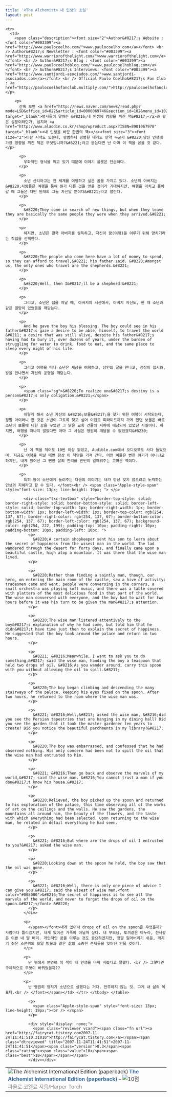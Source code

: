 ```yaml
---
title: '<The Alchemist> 내 인생의 소설'
layout: post
---
```

<div class="hreview ttbReview">
  <table border="0" cellpadding="3" cellspacing="0">
    <tr>
      <td valign="top">
        <span class="item vcard"><a href="http://www.aladdin.co.kr/shop/wproduct.aspx?ISBN=0061233846&ttbkey=ttbfairycat2009001&paperid=1719588" target="_blank"><img alt="The Alchemist International Edition (paperback)" src="http://image.aladdin.co.kr/cover/cover/0061233846_1.jpg" align="left" border="0" /></a><a class="fn url" style="font-weight: bold; color: rgb(51, 102, 153); text-decoration: none;" href="http://www.aladdin.co.kr/shop/wproduct.aspx?ISBN=0061233846&ttbkey=ttbfairycat2009001&paperid=1719588" target="_blank">The Alchemist International Edition (paperback)</a> &#8211; <img alt="10점" src="http://image.aladdin.co.kr/img/common/star_s10.gif" border="0" /></span> <br /> <span style="color: rgb(129, 129, 129);">파울로 코엘료 지음/Harper Torch</span>
      </td>
    </tr>
    
    <tr>
      <td>
        <span class="description"><font size="2">Author&#8217;s Website : <font color="#003399"><a href="http://www.paulocoelho.com/">www.paulocoelho.com</a></font> <br /> Author&#8217;s Newsletter : <font color="#003399"><a href="http://www.warriorofthelight.com/">www.warriorofthelight.com</a></font> <br /> Author&#8217;s Blog : <font color="#003399"><a href="http://www.paulocoelhoblog.com/">www.paulocoelhoblog.com</a></font> <br /> Author&#8217;s Interviews: <font color="#003399"><a href="http://www.santjordi-asociados.com/">www.santjordi-asociados.com</a></font> <br /> Official Paulo Coelho&#8217;s Fan Club : <a href="http://paulocoelhofanclub.multiply.com/">http://paulocoelhofanclub.multiply.com/</a> </p> 
        
        <p>
          간혹 보면 <a href="http://news.naver.com/news/read.php?mode=LSD&office_id=022&article_id=0000069746&section_id=102&menu_id=102" target="_blank">명사들이 말하는 &#8216;내 인생에 영향을 끼친 책&#8217;</a>과 같은 설문이라던가, 심지어 <a href="http://www.aladdin.co.kr/shop/wproduct.aspx?ISBN=8901067978" target="_blank"><내 인생을 바꾼 한권의 책></a><font size="3"><font size="2">이란 서적도 있는데, 평범하디 평범한 내게도 만약 누군가 &#8220;당신 인생에 가장 영향을 끼친 책은 무엇입니까?&#8221;라고 묻는다면 난 아마 이 책을 꼽을 것 같다. </p> 
          
          <p>
            우화적인 형식을 띄고 있기 때문에 이야기 플롯은 단순하다.
          </p>
          
          <p>
            소년 산티아고는 전 세계를 여행하고 싶은 꿈을 가지고 있다. 소년의 아버지는 &#8220;사람들은 여행을 통해 뭔가 다른 것을 얻을 것이라 기대하지만, 여행을 마치고 돌아갈 때 그들은 다만 원래의 그들 자신일 뿐이다&#8221;라고 말한다.
          </p>
          
          <p>
            &#8220;They come in search of new things, but when they leave they are basically the same people they were when they arrived.&#8221;
          </p>
          
          <p>
            하지만, 소년은 결국 아버지를 설득하고, 자신이 꿈(여행)을 이루기 위해 양치기라는 직업을 선택한다.
          </p>
          
          <p>
            &#8220;The people who come here have a lot of money to spend, so they can afford to travel,&#8221; his father said. &#8220;Amongst us, the only ones who travel are the shepherds.&#8221;
          </p>
          
          <p>
            &#8220;Well, then I&#8217;ll be a shepherd!&#8221;
          </p>
          
          <p>
            그리고, 소년은 집을 떠날 때, 아버지의 시선에서, 아버지 자신도, 한 때 소년과 같은 열망이 있었음을 깨닫는다.
          </p>
          
          <p>
            And he gave the boy his blessing. The boy could see in his father&#8217;s gaze a desire to be able, himself, to travel the world &#8211; a desire that was still alive, despite his father&#8217;s having had to bury it, over dozens of years, under the burden of struggling for water to drink, food to eat, and the same place to sleep every night of his life.
          </p>
          
          <p>
            그리고 여행을 떠나 소년은 세상을 여행하고, 상인의 딸을 만나고, 점장이 집시와, 왕을 만나면서 자신의 운명을 깨닫는다.
          </p>
          
          <p>
            <span class="sg">&#8220;To realize one&#8217;s destiny is a person&#8217;s only obligation.&#8221;</span>
          </p>
          
          <p>
            이렇게 해서 소년 자신의 &#8216;보물&#8217;을 찾기 위한 여행이 시작되는데, 정말 아이러니 한 것은 소년이 그토록 찾고 싶어 이집트 피라미드까지 가게 했던 보물은 바로 소년이 보물에 대한 꿈을 꾸었던 그 낡은 교회 건물의 지하에 매장되어 있었단 사실이다. 하지만, 여행을 떠나지 않았다면 아마 그 사실은 영원히 깨달을 수 없었겠지&#8230;
          </p>
          
          <p>
            난 이 책을 적어도 10번 이상 읽었고, Audible.com에서 오디오북도 사다 들었으며, 지금도 여행을 떠날 때면 항상 이 책만을 가져 간다. 어떤 이들은 뻔한 얘기가 아니냐고 하지만, 내게 있어선 그 뻔한 삶의 진리를 번번이 일깨워주는 고마운 책이다.
          </p>
          
          <p>
            특히 왕이 소년에게 들려주는 다음의 이야기는 내가 항상 잊지 않으려고 노력하는 인생의 지혜라고 할 수 있다. </font><br /> <span class="Apple-style-span" style="font-size: 13px; line-height: 19px; "> </p> 
            
            <div class="txc-textbox" style="border-top-style: solid; border-right-style: solid; border-bottom-style: solid; border-left-style: solid; border-top-width: 1px; border-right-width: 1px; border-bottom-width: 1px; border-left-width: 1px; border-top-color: rgb(254, 137, 67); border-right-color: rgb(254, 137, 67); border-bottom-color: rgb(254, 137, 67); border-left-color: rgb(254, 137, 67); background-color: rgb(254, 222, 199); padding-top: 10px; padding-right: 10px; padding-bottom: 10px; padding-left: 10px; ">
              <p>
                &#8220;A certain shopkeeper sent his son to learn about the secret of happiness from the wisest man in the world. The lad wandered through the desert for forty days, and finally came upon a beautiful castle, high atop a mountain. It was there that the wise man lived.
              </p>
              
              <p>
                &#8220;Rather than finding a saintly man, though, our hero, on entering the main room of the castle, saw a hive of activity: tradesmen came and went, people were conversing in the corners, a small orchestra was playing soft music, and there was a table covered with platters of the most delicious food in that part of the world. The wise man conversed with everyone, and the boy had to wait for two hours before it was his turn to be given the man&#8217;s attention.
              </p>
              
              <p>
                &#8220;The wise man listened attentively to the boy&#8217;s explanation of why he had come, but told him that he didn&#8217;t have time just then to explain the secret of happiness. He suggested that the boy look around the palace and return in two hours.
              </p>
              
              <p>
                &#8221; &#8216;Meanwhile, I want to ask you to do something,&#8217; said the wise man, handing the boy a teaspoon that held two drops of oil. &#8216;As you wander around, carry this spoon with you without allowing the oil to spill.&#8217;
              </p>
              
              <p>
                &#8220;The boy began climbing and descending the many stairways of the palace, keeping his eyes fixed on the spoon. After two hours, he returned to the room where the wise man was.
              </p>
              
              <p>
                &#8221; &#8216;Well,&#8217; asked the wise man, &#8216;did you see the Persian tapestries that are hanging in my dining hall? Did you see the garden that it took the master gardener ten years to create? Did you notice the beautiful parchments in my library?&#8217;
              </p>
              
              <p>
                &#8220;The boy was embarrassed, and confessed that he had observed nothing. His only concern had been not to spill the oil that the wise man had entrusted to him.
              </p>
              
              <p>
                &#8221; &#8216;Then go back and observe the marvels of my world,&#8217; said the wise man. &#8216;You cannot trust a man if you don&#8217;t know his house.&#8217;
              </p>
              
              <p>
                &#8220;Relieved, the boy picked up the spoon and returned to his exploration of the palace, this time observing all of the works of art on the ceilings and the walls. He saw the gardens, the mountains all around him, the beauty of the flowers, and the taste with which everything had been selected. Upon returning to the wise man, he related in detail everything he had seen.
              </p>
              
              <p>
                &#8221; &#8216;But where are the drops of oil I entrusted to you?&#8217; asked the wise man.
              </p>
              
              <p>
                &#8220;Looking down at the spoon he held, the boy saw that the oil was gone.
              </p>
              
              <p>
                &#8221; &#8216;Well, there is only one piece of advice I can give you,&#8217; said the wisest of wise men.<font color="#008000">&#8216;The secret of happiness is to see all the marvels of the world, and never to forget the drops of oil on the spoon.&#8217;</font> &#8220;
              </p>
            </div>
            
            <p>
              </span></font>내게 있어서 drops of oil on the spoon은 무엇을까? 사람마다 틀리겠지만, 내게 있어선 가족이 아닐까 싶다. 내 부모님, 토끼같은 마누라, 천사같은 이쁜 내 딸 벼리. 개인적인 꿈을 이루는 것도 중요하겠지만, 정말 잃어버리기 쉬운, 깨지기 쉬운 스푼위의 오일 방울과 같은 삶의 소중한 존재들을 잊어선 안될 것이다.
            </p>
            
            <p>
              난 위에서 분명히 이 책이 내 인생을 바꿔 버렸다고 말했다. <br /> 그렇다면 구체적으로 무엇이 바뀌었을까??
            </p>
            
            <p>
              난 영원히 양치기 소년으로 살겠다는 거다. 안주하지 않는 것. 그게 내 삶의 목표다.<br /> </font></span></td> </tr> </tbody> </table> 
              
              <p>
                <span class="Apple-style-span" style="font-size: 13px; line-height: 19px;"><br /> </span>
              </p>
              
              <div style="display: none;">
                <span class="reviewer vcard"><span class="fn url"><a href="http://fairycat.tistory.com2007-11-24T11:41:510.31010">http://fairycat.tistory.com</a></span><span class="dtreviewed" title="2007-11-24T11:41:51">2007-11-24T11:41:51</span><span class="version">0.3</span><span class="rating"><span class="value">10</span><span class="best">10</span></span></span>
              </div></div>
